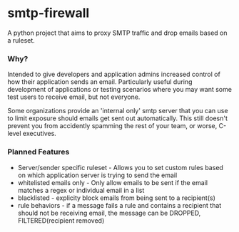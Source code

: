 # smtp-firewall
A python project that aims to proxy SMTP traffic and drop emails based on a ruleset.

### Why?
Intended to give developers and application admins increased control of how their application sends an email. Particularly useful during development of applications or testing scenarios where you may want some test users to receive email, but not everyone. 

Some organizations provide an 'internal only' smtp server that you can use to limit exposure should emails get sent out automatically. This still doesn't prevent you from accidently spamming the rest of your team, or worse, C-level executives.

### Planned Features
- Server/sender specific ruleset - Allows you to set custom rules based on which application server is trying to send the email
- whitelisted emails only - Only allow emails to be sent if the email matches a regex or individual email in a list
- blacklisted - explicity block emails from being sent to a recipient(s)
- rule behaviors - if a message fails a rule and contains a recipient that should not be receiving email, the message can be DROPPED, FILTERED(recipient removed)
